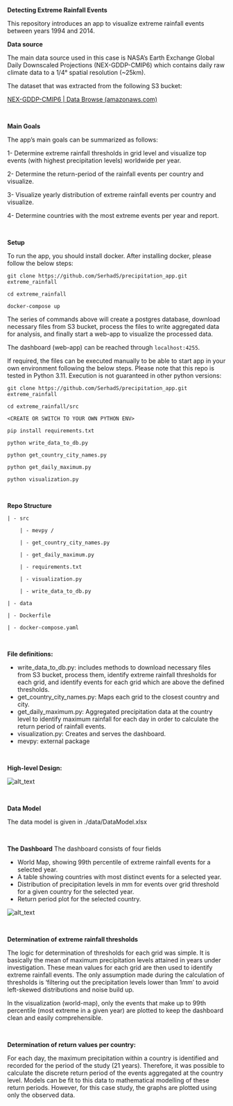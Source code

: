 **Detecting Extreme Rainfall Events**

This repository introduces an app to visualize extreme rainfall events between years 1994 and 2014.

**Data source**

The main data source used in this case is NASA’s Earth Exchange Global Daily Downscaled Projections (NEX-GDDP-CMIP6) which contains daily raw climate data to a 1/4° spatial resolution (~25km).

The dataset that was extracted from the following S3 bucket:

[NEX-GDDP-CMIP6 | Data Browse (amazonaws.com)](https://nex-gddp-cmip6.s3.us-west-2.amazonaws.com/index.html#NEX-GDDP-CMIP6/ACCESS-CM2/historical/r1i1p1f1/pr/)


<br>

**Main Goals**

The app’s main goals can be summarized as follows:

1- Determine extreme rainfall thresholds in grid level and visualize top events (with highest precipitation levels) worldwide per year.

2- Determine the return-period of the rainfall events per country and visualize.

3- Visualize yearly distribution of extreme rainfall events per country and visualize.

4- Determine countries with the most extreme events per year and report.

<br>

**Setup**

To run the app, you should install docker. After installing docker, please follow the below steps:

```git clone https://github.com/SerhadS/precipitation_app.git extreme_rainfall```

```cd extreme_rainfall```

```docker-compose up```

The series of commands above will create a postgres database, download necessary files from S3 bucket, process the files to write aggregated data for analysis, and finally start a web-app to visualize the processed data.

The dashboard (web-app) can be reached through ```localhost:4255```.

If required, the files can be executed manually to be able to start app in your own environment following the below steps. Please note that this repo is tested in Python 3.11. Execution is not guaranteed in other python versions:

```git clone https://github.com/SerhadS/precipitation_app.git extreme_rainfall```

```cd extreme_rainfall/src```

```<CREATE OR SWITCH TO YOUR OWN PYTHON ENV>```

```pip install requirements.txt```

```python write_data_to_db.py```

```python get_country_city_names.py```

```python get_daily_maximum.py```

```python visualization.py```

<br>

**Repo Structure**

    | - src

        | - mevpy /

        | - get_country_city_names.py

        | - get_daily_maximum.py

        | - requirements.txt

        | - visualization.py

        | - write_data_to_db.py 

    | - data

    | - Dockerfile

    | - docker-compose.yaml


<br>

**File definitions:**



* write_data_to_db.py: includes methods to download necessary files from S3 bucket, process them, identify extreme rainfall thresholds for each grid, and identify events for each grid which are above the defined thresholds.
* get_country_city_names.py: Maps each grid to the closest country and city.
* get_daily_maximum.py: Aggregated precipitation data at the country level to identify maximum rainfall for each day in order to calculate the return period of rainfall events.
* visualization.py: Creates and serves the dashboard.
* mevpy: external package

<br>

**High-level Design:**


![alt_text](data/image1.jpg "image1")

<br>


**Data Model**

The data model is given in ./data/DataModel.xlsx

<br>


**The Dashboard**
The dashboard consists of four fields
- World Map, showing 99th percentile of extreme rainfall events for a selected year.
- A table showing countries with most distinct events for a selected year.
- Distribution of precipitation levels in mm for events over grid threshold for a given country for the selected year.
- Return period plot for the selected country.

![alt_text](data/image2.jpg "image2")

<br>


**Determination of extreme rainfall thresholds**

The logic for determination of thresholds for each grid was simple. It is basically the mean of maximum precipitation levels attained in years under investigation. These mean values for each grid are then used to identify extreme rainfall events. The only assumption made during the calculation of thresholds is ‘filtering out the precipitation levels lower than 1mm’ to avoid left-skewed distributions and noise build up. 

In the visualization (world-map), only the events that make up to 99th percentile (most extreme in a given year) are plotted to keep the dashboard clean and easily comprehensible.

<br>

**Determination of return values per country:**

For each day, the maximum precipitation within a country is identified and recorded for the period of the study (21 years). Therefore, it was possible to calculate the discrete return period of the events aggregated at the country level. Models can be fit to this data to mathematical modelling of these return periods. However, for this case study, the graphs are plotted using only the observed data.